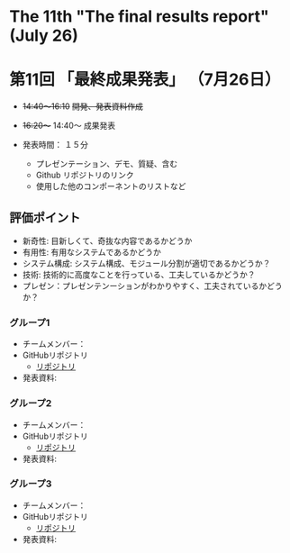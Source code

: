 # The 11th "The final results report" (July 26)
# 第11回 「最終成果発表」 （7月26日）


- ~~14:40～16:10~~ ~~開発、発表資料作成~~
- ~~16:20～~~ 14:40～      成果発表


- 発表時間： １５分
  - プレゼンテーション、デモ、質疑、含む
  - Github リポジトリのリンク
  - 使用した他のコンポーネントのリストなど


## 評価ポイント
- 新奇性: 目新しくて、奇抜な内容であるかどうか
- 有用性: 有用なシステムであるかどうか
- システム構成: システム構成、モジュール分割が適切であるかどうか？
- 技術: 技術的に高度なことを行っている、工夫しているかどうか？
- プレゼン：プレゼンテンーションがわかりやすく、工夫されているかどうか？



### グループ1
- チームメンバー：
- GitHubリポジトリ
  - [リポジトリ]()
- 発表資料: 

### グループ2
- チームメンバー：
- GitHubリポジトリ
  - [リポジトリ]()
- 発表資料: 

### グループ3
- チームメンバー：
- GitHubリポジトリ
  - [リポジトリ]()
- 発表資料: 
